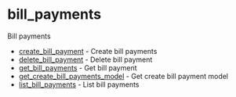 # bill_payments

Bill payments


* [create_bill_payment](createbillpayment.md) - Create bill payments
* [delete_bill_payment](deletebillpayment.md) - Delete bill payment
* [get_bill_payments](getbillpayments.md) - Get bill payment
* [get_create_bill_payments_model](getcreatebillpaymentsmodel.md) - Get create bill payment model
* [list_bill_payments](listbillpayments.md) - List bill payments